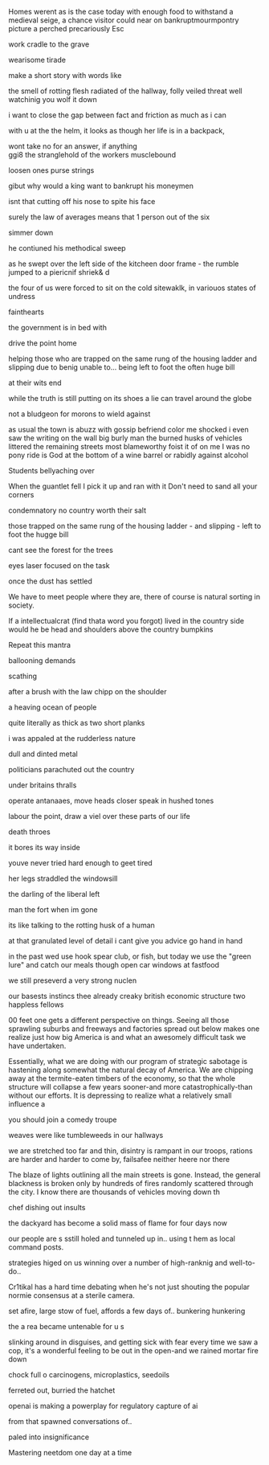 Homes werent as is the case today with enough food to withstand a medieval seige, a chance visitor could near on bankruptmourmpontry 
picture a perched precariously Esc

work cradle to the grave

wearisome tirade


make a short story with words like

the smell of rotting flesh radiated of the hallway, folly veiled threat
well watchinig you wolf it down

i want to close the gap between fact and friction as much as i can 

with u at the the helm, it looks as though her life is in a backpack, 

wont take no for an answer, 
if anything  
ggi8
the stranglehold of the workers 
musclebound

loosen ones purse strings

gibut why would a king want to bankrupt his moneymen

isnt that cutting off his nose to spite his face

surely the law of averages means that 1 person out of the six

simmer down


he contiuned his methodical sweep

as he swept over the left side of the  kitcheen door frame - the rumble jumped to a piericnif shriek& d

the four of us were forced to sit on the cold sitewaklk, in variouos states of undress

fainthearts

the government is in bed with

drive the point home

helping those who are trapped on the same rung of the housing ladder and slipping due to benig unable to... being left to foot the often huge bill

at their wits end

while the truth is still putting on its shoes  a lie can travel around the globe

not a bludgeon for morons to wield against

as usual the town is abuzz with gossip
befriend
color me shocked
i even saw the writing on the wall
big burly man
the burned husks of vehicles littered the remaining streets
most blameworthy
foist it of on me
I was no pony ride
is God at the bottom of a wine barrel or 
rabidly against alcohol

Students bellyaching over

When the guantlet fell I pick it up and ran with it
Don't need to sand all your corners

condemnatory
no country worth their salt

those trapped on the same rung of the housing ladder - and slipping - left to foot the hugge bill 

cant see the forest for the trees

eyes laser focused on the task

once the dust has settled

We have to meet people where they are, there of course is natural sorting in society.

If a intellectualcrat (find thata word you forgot) lived in the country side would he be head and shoulders above the country bumpkins

Repeat this mantra

ballooning demands

scathing

after a brush with the law chipp on the shoulder

a heaving ocean of people

quite literally as thick as two short planks 

i was appaled at the rudderless nature

dull and dinted metal

politicians parachuted out the country

under britains thralls

operate antanaaes, move heads closer speak in hushed tones

labour the point, draw a viel over these parts of our life

death throes

it bores its way inside

youve never tried hard enough to geet tired

her legs straddled the windowsill

the darling of the liberal left

man the fort when im gone

its like talking to the rotting husk of a human

at that granulated level of detail i cant give you advice
go hand in hand

in the past wed use hook spear club, or fish, but today we use the "green lure" and catch our meals though open car windows at fastfood

we still preseverd a  very strong nuclen

our basests instincs
thee already creaky british economic structure
two happless fellows

00 feet one gets a different perspective on things. Seeing all those sprawling suburbs and freeways and factories spread out below makes one realize just how big America is and what an awesomely difficult task we have undertaken.

Essentially, what we are doing with our program of strategic sabotage is hastening along somewhat the natural decay of America. We are chipping away at the termite-eaten timbers of the economy, so that the whole structure will collapse a few years sooner-and more catastrophically-than without our efforts. It is depressing to realize what a relatively small influence a

you should join a comedy troupe

weaves were like tumbleweeds in our hallways

we are stretched too far and thin, disintry is rampant  in our troops, rations are harder and harder to come by,
failsafee
neither heere nor there

The blaze of lights outlining all the main streets is gone. Instead, the general blackness is broken only by hundreds of fires randomly scattered through the city. I know there are thousands of vehicles moving down th

chef dishing out insults

the dackyard has become a solid mass of flame for four days now

our people are s sstill holed and tunneled up in.. using t hem as local command posts.

strategies higed on us winning over a number of high-ranknig and well-to-do.. 

Cr1tikal has a hard time debating when he's not just shouting the popular normie consensus at a sterile camera.

set afire, large stow of fuel, affords a few days of..
 bunkering hunkering



the a rea became untenable for u s

slinking around in disguises, and getting sick with fear every time we saw a cop, it's a wonderful feeling to be out in the open-and
we rained mortar fire down

chock full o carcinogens, microplastics, seedoils

ferreted out, burried the hatchet

openai is making a powerplay for regulatory capture of ai

from that spawned conversations of..

paled into insignificance

Mastering neetdom one day at a time

